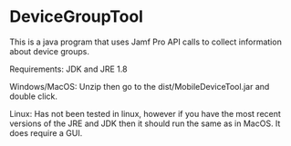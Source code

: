 # DeviceGroupTool
This is a java program that uses Jamf Pro API calls to collect information about device groups.

Requirements: JDK and JRE 1.8

Windows/MacOS: Unzip then go to the dist/MobileDeviceTool.jar and double click.

Linux: Has not been tested in linux, however if you have the most recent versions of the JRE and JDK then it should run the same as in MacOS. It does require a GUI.

